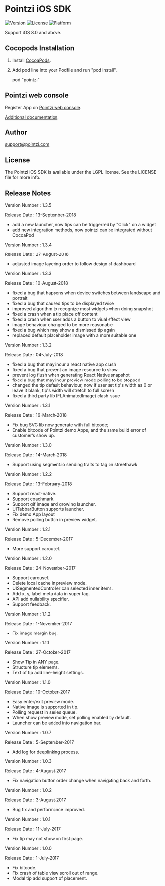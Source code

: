 # Pointzi iOS SDK

[![Version](https://img.shields.io/cocoapods/v/pointzi.svg?style=flat)](http://cocoadocs.org/docsets/pointzi)
[![License](https://img.shields.io/cocoapods/l/pointzi.svg?style=flat)](http://cocoadocs.org/docsets/pointzi)
[![Platform](https://img.shields.io/cocoapods/p/pointzi.svg?style=flat)](http://cocoadocs.org/docsets/pointzi)

Support iOS 8.0 and above.

## Cocopods Installation

1. Install [CocoaPods](http://cocoapods.org).
2. Add pod line into your Podfile and run "pod install".

    pod "pointzi"

## Pointzi web console

Register App on [Pointzi web console](https://dashboard.pointzi.com/).

[Additional documentation](https://pointzi.freshdesk.com).

## Author

support@pointzi.com

## License

The Pointzi iOS SDK is available under the LGPL license. See the LICENSE file for more info.

## Release Notes
Version Number   : 1.3.5

Release Date     : 13-September-2018

* add a new launcher, now tips can be triggerred by "Click" on a widget
* add new integration methods, now pointzi can be integrated without CocoaPod

Version Number   : 1.3.4

Release Date     : 27-August-2018

* adjusted image layering order to follow design of dashboard

Version Number   : 1.3.3

Release Date     : 10-August-2018

* fixed a bug that happens when device switches between landscape and portrait
* fixed a bug that caused tips to be displayed twice
* improved algorithm to recognize most widgets when doing snapshot
* fixed a crash when a tip place off content
* fixed a crash when user adds a button to viual effect view
* image behaviour changed to be more reasonable
* fixed a bug which may show a dismissed tip again
* replaced default placeholder image with a more suitable one

Version Number   : 1.3.2

Release Date     : 04-July-2018

* fixed a bug that may incur a react native app crash
* fixed a bug that prevent an image resource to show
* prevent log flush when generating React Native snapshot
* fixed a bug that may incur preview mode polling to be stopped
* changed the tip default behaviour, now if user set tip's width as 0 or leave it blank, tip's width will stretch to full screen
* fixed a third party lib (FLAnimatedImage) clash issue

Version Number   : 1.3.1

Release Date     : 16-March-2018

* Fix bug SVG lib now generate with full bitcode;
* Enable bitcode of Pointzi demo Apps, and the same build error of customer’s show up.

Version Number   : 1.3.0

Release Date     : 14-March-2018

* Support using segment.io sending traits to tag on streethawk

Version Number   : 1.2.2

Release Date     : 13-February-2018

* Support react-native.
* Support coachmark.
* Support gif image and growing launcher.
* UITabbarButton supports launcher.
* Fix demo App layout.
* Remove polling button in preview widget.

Version Number   : 1.2.1

Release Date     : 5-December-2017

* More support carousel.

Version Number   : 1.2.0

Release Date     : 24-November-2017

* Support carousel.
* Delete local cache in preview mode.
* UISegmentedController can selected inner items.
* Add x, y, label meta data in super tag.
* API add nullability specifier.
* Support feedback.

Version Number   : 1.1.2

Release Date     : 1-November-2017

* Fix image margin bug.

Version Number   : 1.1.1

Release Date     : 27-October-2017

* Show Tip in ANY page.
* Structure tip elements.
* Text of tip add line-height settings.

Version Number   : 1.1.0

Release Date     : 10-October-2017

* Easy enter/exit preview mode.
* Native image is supported in tip.
* Polling request in series queue.
* When show preview mode, set polling enabled by default.
* Launcher can be added into navigation bar.

Version Number   : 1.0.7

Release Date     : 5-September-2017

* Add log for deeplinking process.

Version Number   : 1.0.3

Release Date     : 4-August-2017

* Fix navigation button order change when navigating back and forth.

Version Number   : 1.0.2

Release Date     : 3-August-2017

* Bug fix and performance improved.

Version Number   : 1.0.1

Release Date     : 11-July-2017

* Fix tip may not show on first page.


Version Number   : 1.0.0

Release Date     : 1-July-2017

* Fix bitcode.
* Fix crash of table view scroll out of range.
* Modal tip add support of placement.
